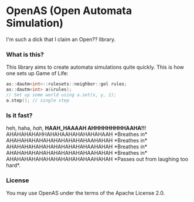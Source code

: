 # OpenAS (Open Automata Simulation)
I'm such a dick that I claim an Open?? library.

### What is this?
This library aims to create automata simulations quite quickly.
This is how one sets up Game of Life:
```cpp
as::dautm<int>::rulesets::neighbor::gol rules;
as::dautm<int> a(&rules);
// Set up some world using a.set(x, y, 1);
a.step(); // single step
```

### Is it fast?
heh, haha, *hah*, **HAAH_HAAAAH AHHHHHHHHHAAHA!!**!  
AHAHAHAHAHHAHAHAAHAHAHAHAHAAH \*Breathes in\* AHAHAHAHAHAHAHAHAHAHAHAAHAHAH \*Breathes in\* AHAHAHAHAHAHAHAHAHAHAHAAHAHAH \*Breathes in\* AHAHAHAHAHAHAHAHAHAHAHAAHAHAH \*Breathes in\* AHAHAHAHAHAHAHAHAHAHAHAAHAHAH \*Passes out from laughing too hard\*.

### License

You may use OpenAS under the terms of the Apache License 2.0.
